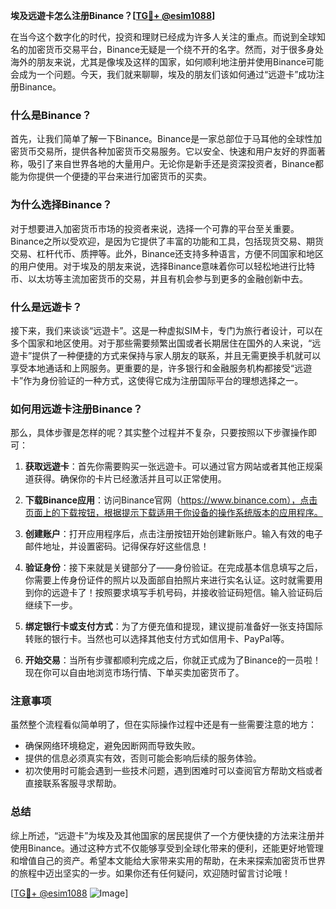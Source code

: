 **埃及远遊卡怎么注册Binance？[[TG💪+ @esim1088](https://t.me/s/esim1088)]**

在当今这个数字化的时代，投资和理财已经成为许多人关注的重点。而说到全球知名的加密货币交易平台，Binance无疑是一个绕不开的名字。然而，对于很多身处海外的朋友来说，尤其是像埃及这样的国家，如何顺利地注册并使用Binance可能会成为一个问题。今天，我们就来聊聊，埃及的朋友们该如何通过“远遊卡”成功注册Binance。

### 什么是Binance？

首先，让我们简单了解一下Binance。Binance是一家总部位于马耳他的全球性加密货币交易所，提供各种加密货币交易服务。它以安全、快速和用户友好的界面著称，吸引了来自世界各地的大量用户。无论你是新手还是资深投资者，Binance都能为你提供一个便捷的平台来进行加密货币的买卖。

### 为什么选择Binance？

对于想要进入加密货币市场的投资者来说，选择一个可靠的平台至关重要。Binance之所以受欢迎，是因为它提供了丰富的功能和工具，包括现货交易、期货交易、杠杆代币、质押等。此外，Binance还支持多种语言，方便不同国家和地区的用户使用。对于埃及的朋友来说，选择Binance意味着你可以轻松地进行比特币、以太坊等主流加密货币的交易，并且有机会参与到更多的金融创新中去。

### 什么是远遊卡？

接下来，我们来谈谈“远遊卡”。这是一种虚拟SIM卡，专门为旅行者设计，可以在多个国家和地区使用。对于那些需要频繁出国或者长期居住在国外的人来说，“远遊卡”提供了一种便捷的方式来保持与家人朋友的联系，并且无需更换手机就可以享受本地通话和上网服务。更重要的是，许多银行和金融服务机构都接受“远遊卡”作为身份验证的一种方式，这使得它成为注册国际平台的理想选择之一。

### 如何用远遊卡注册Binance？

那么，具体步骤是怎样的呢？其实整个过程并不复杂，只要按照以下步骤操作即可：

1. **获取远遊卡**：首先你需要购买一张远遊卡。可以通过官方网站或者其他正规渠道获得。确保你的卡片已经激活并且可以正常使用。

2. **下载Binance应用**：访问Binance官网（https://www.binance.com），点击页面上的下载按钮，根据提示下载适用于你设备的操作系统版本的应用程序。

3. **创建账户**：打开应用程序后，点击注册按钮开始创建新账户。输入有效的电子邮件地址，并设置密码。记得保存好这些信息！

4. **验证身份**：接下来就是关键部分了——身份验证。在完成基本信息填写之后，你需要上传身份证件的照片以及面部自拍照片来进行实名认证。这时就需要用到你的远遊卡了！按照要求填写手机号码，并接收验证码短信。输入验证码后继续下一步。

5. **绑定银行卡或支付方式**：为了方便充值和提现，建议提前准备好一张支持国际转账的银行卡。当然也可以选择其他支付方式如信用卡、PayPal等。

6. **开始交易**：当所有步骤都顺利完成之后，你就正式成为了Binance的一员啦！现在你可以自由地浏览市场行情、下单买卖加密货币了。

### 注意事项

虽然整个流程看似简单明了，但在实际操作过程中还是有一些需要注意的地方：
- 确保网络环境稳定，避免因断网而导致失败。
- 提供的信息必须真实有效，否则可能会影响后续的服务体验。
- 初次使用时可能会遇到一些技术问题，遇到困难时可以查阅官方帮助文档或者直接联系客服寻求帮助。

### 总结

综上所述，“远遊卡”为埃及及其他国家的居民提供了一个方便快捷的方法来注册并使用Binance。通过这种方式不仅能够享受到全球化带来的便利，还能更好地管理和增值自己的资产。希望本文能给大家带来实用的帮助，在未来探索加密货币世界的旅程中迈出坚实的一步。如果你还有任何疑问，欢迎随时留言讨论哦！

[[TG💪+ @esim1088](https://t.me/s/esim1088) ![Image](https://i.postimg.cc/4NQfJmqS/Snipaste-2025-05-13-00-14-12.png)]